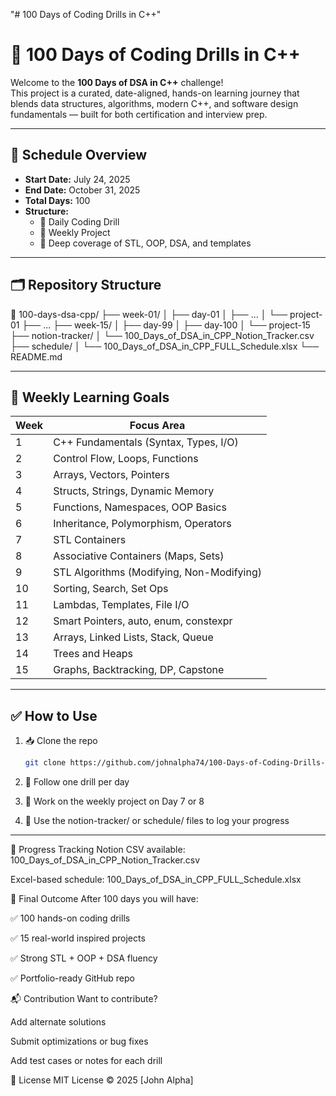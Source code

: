 "# 100 Days of Coding Drills in C++" 

# 💯 100 Days of Coding Drills in C++

Welcome to the **100 Days of DSA in C++** challenge!  
This project is a curated, date-aligned, hands-on learning journey that blends data structures, algorithms, modern C++, and software design fundamentals — built for both certification and interview prep.

---

## 📅 Schedule Overview

- **Start Date:** July 24, 2025  
- **End Date:** October 31, 2025  
- **Total Days:** 100  
- **Structure:**  
  - 📘 Daily Coding Drill  
  - 🧠 Weekly Project  
  - 🧩 Deep coverage of STL, OOP, DSA, and templates

---

## 🗂️ Repository Structure

📁 100-days-dsa-cpp/
├── week-01/
│ ├── day-01
│ ├── ...
│ └── project-01
├── ...
├── week-15/
│ ├── day-99
│ ├── day-100
│ └── project-15
├── notion-tracker/
│ └── 100_Days_of_DSA_in_CPP_Notion_Tracker.csv
├── schedule/
│ └── 100_Days_of_DSA_in_CPP_FULL_Schedule.xlsx
└── README.md

---

## 🧠 Weekly Learning Goals

| Week | Focus Area |
|------|-------------|
| 1    | C++ Fundamentals (Syntax, Types, I/O) |
| 2    | Control Flow, Loops, Functions        |
| 3    | Arrays, Vectors, Pointers             |
| 4    | Structs, Strings, Dynamic Memory      |
| 5    | Functions, Namespaces, OOP Basics     |
| 6    | Inheritance, Polymorphism, Operators  |
| 7    | STL Containers                        |
| 8    | Associative Containers (Maps, Sets)   |
| 9    | STL Algorithms (Modifying, Non-Modifying) |
| 10   | Sorting, Search, Set Ops              |
| 11   | Lambdas, Templates, File I/O          |
| 12   | Smart Pointers, auto, enum, constexpr |
| 13   | Arrays, Linked Lists, Stack, Queue    |
| 14   | Trees and Heaps                       |
| 15   | Graphs, Backtracking, DP, Capstone    |

---

## ✅ How to Use

1. 📥 Clone the repo
   ```bash
   git clone https://github.com/johnalpha74/100-Days-of-Coding-Drills-in-C-.git
   ```

2. 📅 Follow one drill per day

3. 🧠 Work on the weekly project on Day 7 or 8

4. 💾 Use the notion-tracker/ or schedule/ files to log your progress

---
🔁 Progress Tracking
Notion CSV available: 100_Days_of_DSA_in_CPP_Notion_Tracker.csv

Excel-based schedule: 100_Days_of_DSA_in_CPP_FULL_Schedule.xlsx

🏁 Final Outcome
After 100 days you will have:

✅ 100 hands-on coding drills

✅ 15 real-world inspired projects

✅ Strong STL + OOP + DSA fluency

✅ Portfolio-ready GitHub repo

📬 Contribution
Want to contribute?

Add alternate solutions

Submit optimizations or bug fixes

Add test cases or notes for each drill

📄 License
MIT License © 2025 [John Alpha]
